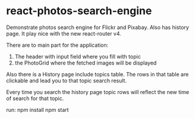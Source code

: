 # react-photos-search-engine
Demonstrate photos search engine for Flickr and Pixabay. Also has history page.
It play nice with the new react-router v4.

There are to main part for the application:
1. The header with input field where you fill with topic
2. the PhotoGrid where the fetched images will be displayed

Also there is a History page include topics table.
The rows in that table are clickable and lead you to that topic search result.

Every time you search the history page topic rows will reflect the new time of search for that topic.

run:
npm install
npm start
